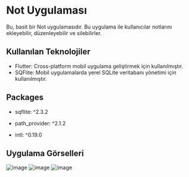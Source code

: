 # Not Uygulaması

Bu, basit bir Not uygulamasıdır. Bu uygulama ile kullanıcılar notlarını ekleyebilir, düzenleyebilir ve silebilirler.


## Kullanılan Teknolojiler

- Flutter: Cross-platform mobil uygulama geliştirmek için kullanılmıştır.
- SQFlite: Mobil uygulamalarda yerel SQLite veritabanı yönetimi için kullanılmıştır.


## Packages

  - sqflite: ^2.3.2
  
  - path_provider: ^2.1.2
  
  - intl: ^0.19.0
  
## Uygulama Görselleri

![image](https://github.com/Dogukangoktass/flutter_notes_app/assets/48564986/90a2121e-6587-4872-bf1f-aeb5606176ce) ![image](https://github.com/Dogukangoktass/flutter_notes_app/assets/48564986/a466bc45-ec70-46cb-ace3-46c8921cdbfa) ![image](https://github.com/Dogukangoktass/flutter_notes_app/assets/48564986/bd8150c0-ec54-423b-93b3-170c8fb5d9a0)



